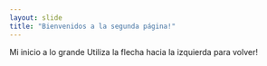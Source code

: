 ```yaml
---
layout: slide
title: "Bienvenidos a la segunda página!"
---
```

Mi inicio a lo grande
Utiliza la flecha hacia la izquierda para volver!
